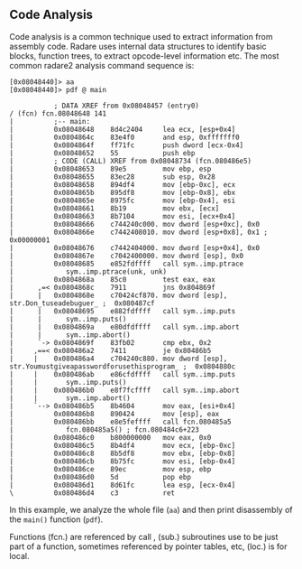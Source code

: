 ## Code Analysis

Code analysis is a common technique used to extract information from assembly code. Radare uses internal data structures to identify basic blocks, function trees, to extract opcode-level information etc. The most common radare2 analysis command sequence is:

    [0x08048440]> aa
    [0x08048440]> pdf @ main
    
               ; DATA XREF from 0x08048457 (entry0)
    / (fcn) fcn.08048648 141
    |          ;-- main:
    |          0x08048648    8d4c2404     lea ecx, [esp+0x4]
    |          0x0804864c    83e4f0       and esp, 0xfffffff0
    |          0x0804864f    ff71fc       push dword [ecx-0x4]
    |          0x08048652    55           push ebp
    |          ; CODE (CALL) XREF from 0x08048734 (fcn.080486e5)
    |          0x08048653    89e5         mov ebp, esp
    |          0x08048655    83ec28       sub esp, 0x28
    |          0x08048658    894df4       mov [ebp-0xc], ecx
    |          0x0804865b    895df8       mov [ebp-0x8], ebx
    |          0x0804865e    8975fc       mov [ebp-0x4], esi
    |          0x08048661    8b19         mov ebx, [ecx]
    |          0x08048663    8b7104       mov esi, [ecx+0x4]
    |          0x08048666    c744240c000. mov dword [esp+0xc], 0x0
    |          0x0804866e    c7442408010. mov dword [esp+0x8], 0x1 ;  0x00000001 
    |          0x08048676    c7442404000. mov dword [esp+0x4], 0x0
    |          0x0804867e    c7042400000. mov dword [esp], 0x0
    |          0x08048685    e852fdffff   call sym..imp.ptrace
    |             sym..imp.ptrace(unk, unk)
    |          0x0804868a    85c0         test eax, eax
    |      ,=< 0x0804868c    7911         jns 0x804869f
    |      |   0x0804868e    c70424cf870. mov dword [esp], str.Don_tuseadebuguer_ ;  0x080487cf 
    |      |   0x08048695    e882fdffff   call sym..imp.puts
    |      |      sym..imp.puts()
    |      |   0x0804869a    e80dfdffff   call sym..imp.abort
    |      |      sym..imp.abort()
    |      `-> 0x0804869f    83fb02       cmp ebx, 0x2
    |     ,==< 0x080486a2    7411         je 0x80486b5
    |     |    0x080486a4    c704240c880. mov dword [esp], str.Youmustgiveapasswordforusethisprogram_ ;  0x0804880c 
    |     |    0x080486ab    e86cfdffff   call sym..imp.puts
    |     |       sym..imp.puts()
    |     |    0x080486b0    e8f7fcffff   call sym..imp.abort
    |     |       sym..imp.abort()
    |     `--> 0x080486b5    8b4604       mov eax, [esi+0x4]
    |          0x080486b8    890424       mov [esp], eax
    |          0x080486bb    e8e5feffff   call fcn.080485a5
    |             fcn.080485a5() ; fcn.080484c6+223
    |          0x080486c0    b800000000   mov eax, 0x0
    |          0x080486c5    8b4df4       mov ecx, [ebp-0xc]
    |          0x080486c8    8b5df8       mov ebx, [ebp-0x8]
    |          0x080486cb    8b75fc       mov esi, [ebp-0x4]
    |          0x080486ce    89ec         mov esp, ebp
    |          0x080486d0    5d           pop ebp
    |          0x080486d1    8d61fc       lea esp, [ecx-0x4]
    \          0x080486d4    c3           ret

In this example, we analyze the whole file (`aa`) and then print disassembly of the `main()` function (`pdf`).

Functions (fcn.) are referenced by call , (sub.) subroutines use to be just part of a function, sometimes referenced by pointer tables, etc, (loc.) is for local.
